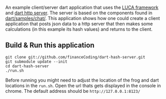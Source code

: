 An example client/server dart application that uses the [LUCA framework][LUCA] and [dart http server][HTTPserver]. The server is based on the components found in [dart/samples/chat/][HTTPserver]. This application shows how one could create a client application that posts json data to a http server that then makes some calculations (in this example its hash values) and returns to the client. 

Build & Run this application
----------------------------

    git clone git://github.com/financeCoding/dart-hash-server.git
    git submodule update --init
    cd dart-hash-server
    ./run.sh

Before running you might need to adjust the location of the frog and dart locations in the `run.sh`. Open the url thats gets displayed in the console in chrome. The default address should be `http://127.0.0.1:8123/`

[LUCA]: https://github.com/LUCA-Studios-LLC/LUCA-UI-Framework-for-Dart
[HTTPserver]:https://code.google.com/p/dart/source/browse/#svn%2Fbranches%2Fbleeding_edge%2Fdart%2Fsamples%2Fchat


